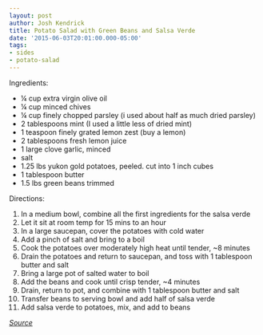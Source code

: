```yaml
---
layout: post
author: Josh Kendrick
title: Potato Salad with Green Beans and Salsa Verde
date: '2015-06-03T20:01:00.000-05:00'
tags:
- sides
- potato-salad
---
```


Ingredients:
* ¼ cup extra virgin olive oil
* ¼ cup minced chives
* ¼ cup finely chopped parsley (i used about half as much dried parsley)
* 2 tablespoons mint (I used a little less of dried mint)
* 1 teaspoon finely grated lemon zest (buy a lemon)
* 2 tablespoons fresh lemon juice
* 1 large clove garlic, minced
* salt
* 1.25 lbs yukon gold potatoes, peeled. cut into 1 inch cubes
* 1 tablespoon butter
* 1.5 lbs green beans trimmed

Directions:
1. In a medium bowl, combine all the first ingredients for the salsa verde
2. Let it sit at room temp for 15 mins to an hour
3. In a large saucepan, cover the potatoes with cold water
4. Add a pinch of salt and bring to a boil
5. Cook the potatoes over moderately high heat until tender, ~8 minutes
6. Drain the potatoes and return to saucepan, and toss with 1 tablespoon butter and salt
7. Bring a large pot of salted water to boil
8. Add the beans and cook until crisp tender, ~4 minutes
9. Drain, return to pot, and combine with 1 tablespoon butter and salt
10. Transfer beans to serving bowl and add half of salsa verde
11. Add salsa verde to potatoes, mix, and add to beans

*[Source](http://www.foodandwine.com/recipes/potato-salad-with-green-beans-and-salsa-verde)*